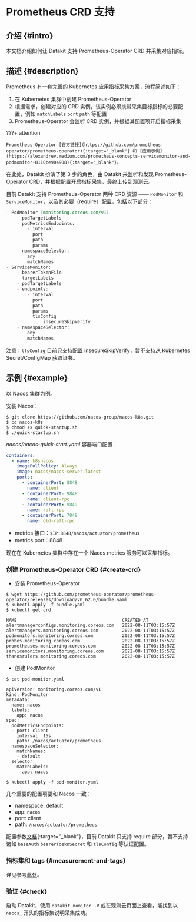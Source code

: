 # Prometheus CRD 支持

## 介绍 {#intro}

本文档介绍如何让 Datakit 支持 Prometheus-Operator CRD 并采集对应指标。

## 描述 {#description}

Prometheus 有一套完善的 Kubernetes 应用指标采集方案，流程简述如下：

1. 在 Kubernetes 集群中创建 Prometheus-Operator
2. 根据需求，创建对应的 CRD 实例，该实例必须携带采集目标指标的必要配置，例如 `matchLabels` `port` `path` 等配置
3. Prometheus-Operator 会监听 CRD 实例，并根据其配置项开启指标采集

<!-- markdownlint-disable MD046 -->
???+ attention

    Prometheus-Operator [官方链接](https://github.com/prometheus-operator/prometheus-operator){:target="_blank"} 和 [应用示例](https://alexandrev.medium.com/prometheus-concepts-servicemonitor-and-podmonitor-8110ce904908){:target="_blank"}。
<!-- markdownlint-enable -->

在此处，Datakit 扮演了第 3 步的角色，由 Datakit 来监听和发现 Prometheus-Operator CRD，并根据配置开启指标采集，最终上传到观测云。

目前 Datakit 支持 Prometheus-Operator 两种 CRD 资源 —— `PodMonitor` 和 `ServiceMonitor`，以及其必要（require）配置，包括以下部分：

```markdown
- PodMonitor [monitoring.coreos.com/v1]
    - podTargetLabels
    - podMetricsEndpoints:
        - interval
          port
          path
          params
    - namespaceSelector:
        any
        matchNames
- ServiceMonitor:
    - bearerTokenFile
    - targetLabels
    - podTargetLabels
    - endpoints:
        - interval
          port
          path
          params
          tlsConfig
              insecureSkipVerify
    - namespaceSelector:
        any
        matchNames
```

注意：`tlsConfig` 目前只支持配置 insecureSkipVerify，暂不支持从 Kubernetes Secret/ConfigMap 获取证书。

## 示例 {#example}

以 Nacos 集群为例。

安装 Nacos：

<!-- markdownlint-disable MD014 -->
```shell
$ git clone https://github.com/nacos-group/nacos-k8s.git
$ cd nacos-k8s
$ chmod +x quick-startup.sh
$ ./quick-startup.sh
```
<!-- markdownlint-enable -->

*nacos/nacos-quick-start.yaml* 容器端口配置：

```yaml
containers:
  - name: k8snacos
    imagePullPolicy: Always
    image: nacos/nacos-server:latest
    ports:
      - containerPort: 8848
        name: client
      - containerPort: 9848
        name: client-rpc
      - containerPort: 9849
        name: raft-rpc
      - containerPort: 7848
        name: old-raft-rpc
```

- metrics 接口：`$IP:8848/nacos/actuator/prometheus`
- metrics port：8848

现在在 Kubernetes 集群中存在一个 Nacos metrics 服务可以采集指标。

### 创建 Prometheus-Operator CRD {#create-crd}

- 安装 Prometheus-Operator

<!-- markdownlint-disable MD014 -->
```shell
$ wget https://github.com/prometheus-operator/prometheus-operator/releases/download/v0.62.0/bundle.yaml
$ kubectl apply -f bundle.yaml
$ kubectl get crd

NAME                                        CREATED AT
alertmanagerconfigs.monitoring.coreos.com   2022-08-11T03:15:57Z
alertmanagers.monitoring.coreos.com         2022-08-11T03:15:57Z
podmonitors.monitoring.coreos.com           2022-08-11T03:15:57Z
probes.monitoring.coreos.com                2022-08-11T03:15:57Z
prometheuses.monitoring.coreos.com          2022-08-11T03:15:57Z
servicemonitors.monitoring.coreos.com       2022-08-11T03:15:57Z
thanosrulers.monitoring.coreos.com          2022-08-11T03:15:57Z
```
<!-- markdownlint-enable -->

- 创建 PodMonitor

<!-- markdownlint-disable MD014 -->
``` shell
$ cat pod-monitor.yaml

apiVersion: monitoring.coreos.com/v1
kind: PodMonitor
metadata:
  name: nacos
  labels:
    app: nacos
spec:
  podMetricsEndpoints:
  - port: client
    interval: 15s
    path: /nacos/actuator/prometheus
  namespaceSelector:
    matchNames:
    - default
  selector:
    matchLabels:
      app: nacos

$ kubectl apply -f pod-monitor.yaml
```
<!-- markdownlint-enable -->

几个重要的配置项要和 Nacos 一致：

- namespace: default
- app: `nacos`
- port: client
- path: `/nacos/actuator/prometheus`

配置参数[文档](https://doc.crds.dev/github.com/prometheus-operator/kube-prometheus/monitoring.coreos.com/PodMonitor/v1@v0.7.0){:target="_blank"}，目前 Datakit 只支持 require 部分，暂不支持诸如 `baseAuth` `bearerToeknSecret` 和 `tlsConfig` 等认证配置。

### 指标集和 tags {#measurement-and-tags}

详见参考[此处](kubernetes-prom.md#measurement-and-tags)。

### 验证 {#check}

启动 Datakit，使用 `datakit monitor -V` 或在观测云页面上查看，能找到以 `nacos_` 开头的指标集说明采集成功。
